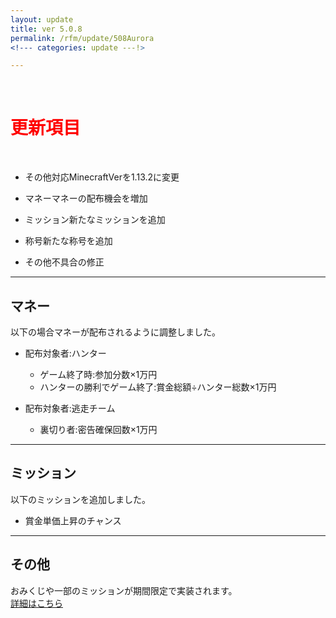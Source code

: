 ```yaml
---
layout: update
title: ver 5.0.8
permalink: /rfm/update/508Aurora 
<!--- categories: update ---!> 

---
```



<br>
<h1 id="1"><font color="red">更新項目</font></h1><br>

+ <span class="yellow-badge">その他</span>対応MinecraftVerを1.13.2に変更    

+ <span class="green-badge">マネー</span>マネーの配布機会を増加    

+ <span class="blue-badge">ミッション</span>新たなミッションを追加      

+ <span class="red-badge">称号</span>新たな称号を追加      

+ <span class="blue-badge">その他</span>不具合の修正  


----------------------------------------------------
## マネー          

以下の場合マネーが配布されるように調整しました。  

+ 配布対象者:ハンター  
  + ゲーム終了時:参加分数×1万円  
  + ハンターの勝利でゲーム終了:賞金総額÷ハンター総数×1万円  

+ 配布対象者:逃走チーム  
  + 裏切り者:密告確保回数×1万円  
  

----------------------------------------------------  
## ミッション            

以下のミッションを追加しました。  

+ 賞金単価上昇のチャンス    

----------------------------------------------------  
## その他     

おみくじや一部のミッションが期間限定で実装されます。  
[詳細はこちら](https://web.njj12.net/rfm/hny2019)<br/>


  

